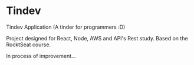 # Tindev
Tindev Application (A tinder for programmers :D)

Project designed for React, Node, AWS and API's Rest study. Based on the RocktSeat course.

In process of improvement...
